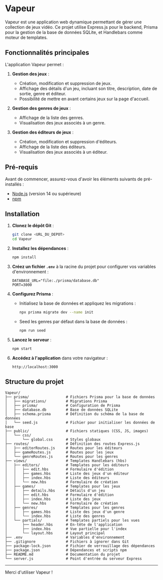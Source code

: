 # Vapeur

Vapeur est une application web dynamique permettant de gérer une collection de jeux vidéo. Ce projet utilise Express.js pour le backend, Prisma pour la gestion de la base de données SQLite, et Handlebars comme moteur de templates.

## Fonctionnalités principales

L'application Vapeur permet :

1. **Gestion des jeux** :
   - Création, modification et suppression de jeux.
   - Affichage des détails d'un jeu, incluant son titre, description, date de sortie, genre et éditeur.
   - Possibilité de mettre en avant certains jeux sur la page d'accueil.

2. **Gestion des genres de jeux** :
   - Affichage de la liste des genres.
   - Visualisation des jeux associés à un genre.

3. **Gestion des éditeurs de jeux** :
   - Création, modification et suppression d'éditeurs.
   - Affichage de la liste des éditeurs.
   - Visualisation des jeux associés à un éditeur.

## Pré-requis

Avant de commencer, assurez-vous d'avoir les éléments suivants de pré-installés :

- [Node.js](https://nodejs.org/) (version 14 ou supérieure)
- [npm](https://www.npmjs.com/)

## Installation

1. **Clonez le dépôt Git** :

   ```bash
   git clone <URL_DU_DEPOT>
   cd Vapeur
   ```

2. **Installez les dépendances** :

   ```bash
   npm install
   ```

3. **Créez un fichier `.env`** à la racine du projet pour configurer vos variables d'environnement :

   ```env
   DATABASE_URL="file:./prisma/database.db"
   PORT=3000
   ```

4. **Configurez Prisma** :

   - Initialisez la base de données et appliquez les migrations :
     
     ```bash
     npx prisma migrate dev --name init
     ```

   - Seed les genres par défaut dans la base de données :
     
     ```bash
     npm run seed
     ```

5. **Lancez le serveur** :

   ```bash
   npm start
   ```

6. **Accédez à l'application** dans votre navigateur :

   ```
   http://localhost:3000
   ```

## Structure du projet

```
Vapeur/
├── prisma/                 # Fichiers Prisma pour la base de données
│   ├── migrations/         # Migrations Prisma
│   ├── prisma/             # Configuration de Prisma
│   ├── database.db         # Base de données SQLite
│   ├── schema.prisma       # Définition du schéma de la base de données
│   └── seed.js             # Fichier pour initialiser les données de base
├── public/                 # Fichiers statiques (CSS, JS, images)
│   └── css/
│       └── global.css      # Styles globaux
├── routes/                 # Définition des routes Express.js
│   ├── editorRoutes.js     # Routes pour les éditeurs
│   ├── gameRoutes.js       # Routes pour les jeux
│   └── genreRoutes.js      # Routes pour les genres
├── views/                  # Templates Handlebars (hbs)
│   ├── editors/            # Templates pour les éditeurs
│   │   ├── edit.hbs        # Formulaire d'édition
│   │   ├── games.hbs       # Liste des jeux d'un éditeur
│   │   ├── index.hbs       # Liste des éditeurs
│   │   └── new.hbs         # Formulaire de création
│   ├── games/              # Templates pour les jeux
│   │   ├── details.hbs     # Détails d'un jeu
│   │   ├── edit.hbs        # Formulaire d'édition
│   │   ├── index.hbs       # Liste des jeux
│   │   └── new.hbs         # Formulaire de création
│   ├── genres/             # Templates pour les genres
│   │   ├── games.hbs       # Liste des jeux d'un genre
│   │   └── index.hbs       # Liste des genres
│   └── partials/           # Templates partiels pour les vues
│       ├── header.hbs      # En-tête de l'application
│       ├── index.hbs       # Vue partielle pour l'index
│       └── layout.hbs      # Layout principal
├── .env                    # Variables d'environnement
├── .gitignore              # Fichiers à ignorer dans Git
├── package-lock.json       # Fichier de verrouillage des dépendances
├── package.json            # Dépendances et scripts npm
├── README.md               # Documentation du projet
└── server.js               # Point d'entrée du serveur Express
```


---

Merci d'utiliser Vapeur !
